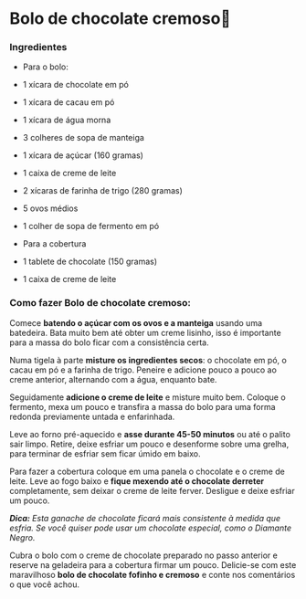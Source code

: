 # Bolo de chocolate​ ​c​r​em​o​s​o:cake:

### Ingredientes

- Para o bolo:

-  1 xícara de chocolate em pó
-  1 xícara de cacau em pó
-  1 xícara de água morna
-  3 colheres de sopa de manteiga
-  1 xícara de açúcar (160 gramas)
-  1 caixa de creme de leite
-  2 xícaras de farinha de trigo (280 gramas)
-  5 ovos médios
-  1 colher de sopa de fermento em pó
- Para a cobertura
-  1 tablete de chocolate (150 gramas)
-  1 caixa de creme de leite

### Como fazer Bolo de chocolate cremoso:

Comece **batendo o açúcar com os ovos e a manteiga** usando uma batedeira. Bata muito bem até obter um creme lisinho, isso é importante para a massa do bolo ficar com a consistência certa.

Numa tigela à parte **misture os ingredientes secos**: o chocolate em pó, o cacau em pó e a farinha de trigo. Peneire e adicione pouco a pouco ao creme anterior, alternando com a água, enquanto bate.

Seguidamente **adicione o creme de leite** e misture muito bem. Coloque o fermento, mexa um pouco e transfira a massa do bolo para uma forma redonda previamente untada e enfarinhada.

Leve ao forno pré-aquecido e **asse durante 45-50 minutos** ou até o palito sair limpo. Retire, deixe esfriar um pouco e desenforme sobre uma grelha, para terminar de esfriar sem ficar úmido em baixo.

Para fazer a cobertura coloque em uma panela o chocolate e o creme de leite. Leve ao fogo baixo e **fique mexendo até o chocolate derreter** completamente, sem deixar o creme de leite ferver. Desligue e deixe esfriar um pouco.

***Dica:** Esta ganache de chocolate ficará mais consistente à medida que esfria. Se você quiser pode usar um chocolate especial, como o Diamante Negro.*

Cubra o bolo com o creme de chocolate preparado no passo anterior e reserve na geladeira para a cobertura firmar um pouco. Delicie-se com este maravilhoso **bolo de chocolate fofinho e cremoso** e conte nos comentários o que você achou. 

 